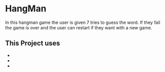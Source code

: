 # HangMan
In this hangman game the user is given 7 tries to guess the word. If they fail the game is over and the user 
can restart if they want with a new game.

## This Project uses
- 
-
-
